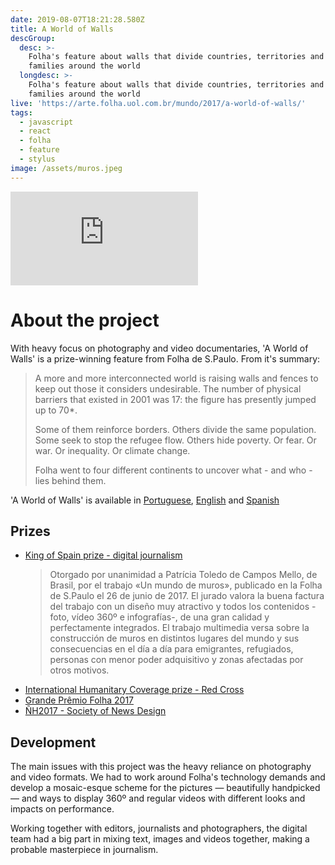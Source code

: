 ```yaml
---
date: 2019-08-07T18:21:28.580Z
title: A World of Walls
descGroup:
  desc: >-
    Folha's feature about walls that divide countries, territories and even
    families around the world
  longdesc: >-
    Folha's feature about walls that divide countries, territories and even
    families around the world
live: 'https://arte.folha.uol.com.br/mundo/2017/a-world-of-walls/'
tags:
  - javascript
  - react
  - folha
  - feature
  - stylus
image: /assets/muros.jpeg
---
```

<iframe src="https://www.youtube.com/embed/s6-UB4SiB8I?color=blue" frameborder="0" allow="accelerometer; autoplay; encrypted-media; gyroscope; picture-in-picture" allowfullscreen></iframe>

# About the project

With heavy focus on photography and video documentaries, 'A World of Walls' is a prize-winning feature from Folha de S.Paulo. From it's summary:

> A more and more interconnected world is raising walls and fences to keep out those it considers undesirable. The number of physical barriers that existed in 2001 was 17: the figure has presently jumped up to 70*. 
>
> Some of them reinforce borders. Others divide the same population. Some seek to stop the refugee flow. Others hide poverty. Or fear. Or war. Or inequality. Or climate change. 
>
> Folha went to four different continents to uncover what - and who - lies behind them.

'A World of Walls' is available in [Portuguese](https://arte.folha.uol.com.br/mundo/2017/um-mundo-de-muros/), [English](https://arte.folha.uol.com.br/mundo/2017/a-world-of-walls/) and [Spanish](https://arte.folha.uol.com.br/mundo/2017/un-mundo-de-muros/)

## Prizes

* [King of Spain prize - digital journalism](https://www.agenciaefe.es/premios-rey-espana/)
  > Otorgado por unanimidad a Patrícia Toledo de Campos Mello, de Brasil, por el trabajo «Un mundo de muros», publicado en la Folha de S.Paulo el 26 de junio de 2017. El jurado valora la buena factura del trabajo con un diseño muy atractivo y todos los contenidos -foto, vídeo 360º e infografías-, de una gran calidad y perfectamente integrados. El trabajo multimedia versa sobre la construcción de muros en distintos lugares del mundo y sus consecuencias en el día a día para emigrantes, refugiados, personas con menor poder adquisitivo y zonas afectadas por otros motivos.
* [International Humanitary Coverage prize - Red Cross](https://www.icrc.org/pt/document/brasil-cerimonia-premio-cicv-de-cobertura-humanitaria-internacional)
* [Grande Prêmio Folha 2017](https://www1.folha.uol.com.br/poder/2018/02/folha-premia-especial-um-mundo-de-muros.shtml)
* [ÑH2017 - Society of News Design](https://www1.folha.uol.com.br/poder/2017/11/1934429-folha-ganha-quatro-medalhas-em-premiacao-de-associacao-de-design.shtml)

## Development

The main issues with this project was the heavy reliance on photography and video formats. We had to work around Folha's technology demands and develop a mosaic-esque scheme for the pictures — beautifully handpicked — and ways to display 360º and regular videos with different looks and impacts on performance.

Working together with editors, journalists and photographers, the digital team had a big part in mixing text, images and videos together, making a probable masterpiece in journalism.
